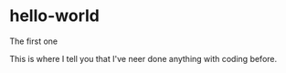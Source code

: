 # hello-world
The first one

This is where I tell you that I've neer done anything with coding before. 
